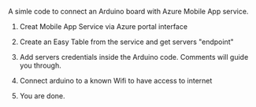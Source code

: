 A simle code to connect an Arduino board with Azure Mobile App service.

1. Creat Mobile App Service via Azure portal interface

2. Create an Easy Table from the service and get servers "endpoint"

3. Add servers credentials inside the Arduino code. Comments will guide you through.

4. Connect arduino to a known Wifi to have access to internet

5. You are done.
